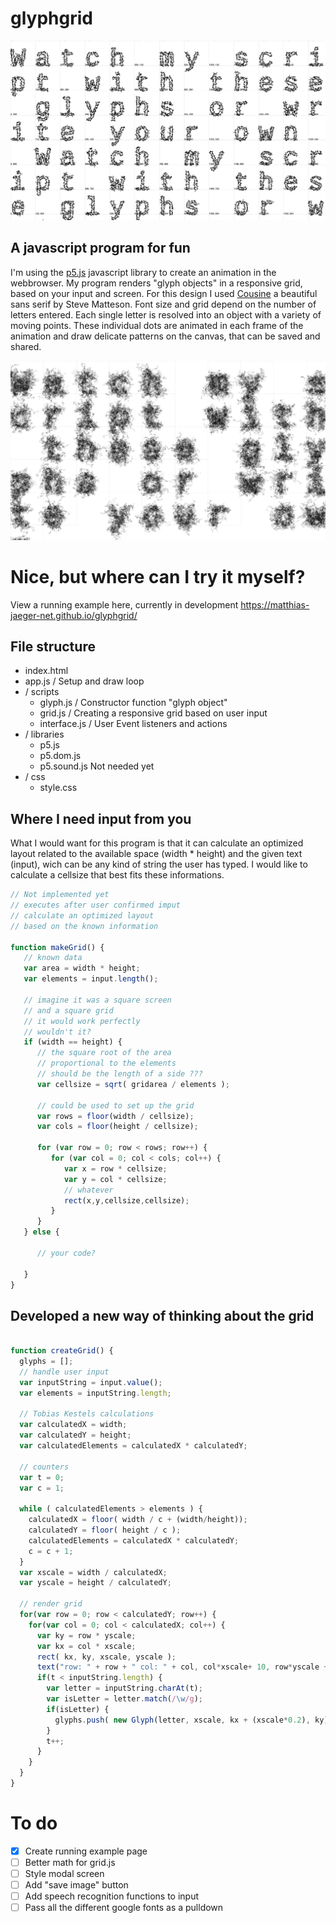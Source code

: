 # glyphgrid 

![glyphgrid](img/342_glyphs_matthias_jaeger.jpg)

## A javascript program for fun
I'm using the [p5.js](https://p5js.org/) javascript library to create an animation in the webbrowser. My program renders "glyph objects" in a responsive grid, based on your input and screen. For this design I used [Cousine](https://fonts.google.com/specimen/Cousine?selection.family=Cousine) a beautiful sans serif by Steve Matteson. Font size and grid depend on the number of letters entered. Each single letter is resolved into an object with a variety of moving points. These individual dots are animated in each frame of the animation and draw delicate patterns on the canvas, that can be saved and shared.

![glyphgrid](img/889_glyphs_matthias_jaeger.jpg)

# Nice, but where can I try it myself?
View a running example here, currently in development
https://matthias-jaeger-net.github.io/glyphgrid/

## File structure 
  - index.html
  - app.js / Setup and draw loop 
  - / scripts       
    - glyph.js / Constructor function "glyph object"
    - grid.js / Creating a responsive grid based on user input
    - interface.js / User Event listeners and actions
  - / libraries
    - p5.js
    - p5.dom.js
    - p5.sound.js       Not needed yet
  - / css              
    - style.css

## Where I need input from you
What I would want for this program is that it can calculate an optimized layout related to the available space (width * height) and the given text (input), wich can be any kind of string the user has typed. I would like to calculate a cellsize that best fits these informations. 

```javascript
// Not implemented yet
// executes after user confirmed imput
// calculate an optimized layout 
// based on the known information
    
function makeGrid() {
   // known data
   var area = width * height;
   var elements = input.length();

   // imagine it was a square screen
   // and a square grid
   // it would work perfectly 
   // wouldn't it?
   if (width == height) {
      // the square root of the area
      // proportional to the elements 
      // should be the length of a side ???
      var cellsize = sqrt( gridarea / elements );

      // could be used to set up the grid
      var rows = floor(width / cellsize);		
      var cols = floor(height / cellsize);

      for (var row = 0; row < rows; row++) {
         for (var col = 0; col < cols; col++) {
            var x = row * cellsize;
            var y = col * cellsize;
            // whatever
            rect(x,y,cellsize,cellsize);
         } 
      }
   } else {
    
      // your code?
    
   }
}
```


## Developed a new way of thinking about the grid

```javascript

function createGrid() {
  glyphs = [];
  // handle user input
  var inputString = input.value();
  var elements = inputString.length;

  // Tobias Kestels calculations
  var calculatedX = width;
  var calculatedY = height;
  var calculatedElements = calculatedX * calculatedY;

  // counters
  var t = 0;
  var c = 1;

  while ( calculatedElements > elements ) {
    calculatedX = floor( width / c + (width/height));
    calculatedY = floor( height / c );
    calculatedElements = calculatedX * calculatedY;
    c = c + 1;
  }
  var xscale = width / calculatedX;
  var yscale = height / calculatedY;

  // render grid
  for(var row = 0; row < calculatedY; row++) {
    for(var col = 0; col < calculatedX; col++) {
      var ky = row * yscale;
      var kx = col * xscale;
      rect( kx, ky, xscale, yscale );
      text("row: " + row + " col: " + col, col*xscale+ 10, row*yscale + 20 );
      if(t < inputString.length) {
        var letter = inputString.charAt(t);
        var isLetter = letter.match(/\w/g);
        if(isLetter) {
          glyphs.push( new Glyph(letter, xscale, kx + (xscale*0.2), ky) );
        }
        t++;
      }
    }
  }
}
```

# To do
- [x] Create running example page
- [ ] Better math for grid.js
- [ ] Style modal screen
- [ ] Add "save image" button
- [ ] Add speech recognition functions to input
- [ ] Pass all the different google fonts as a pulldown
